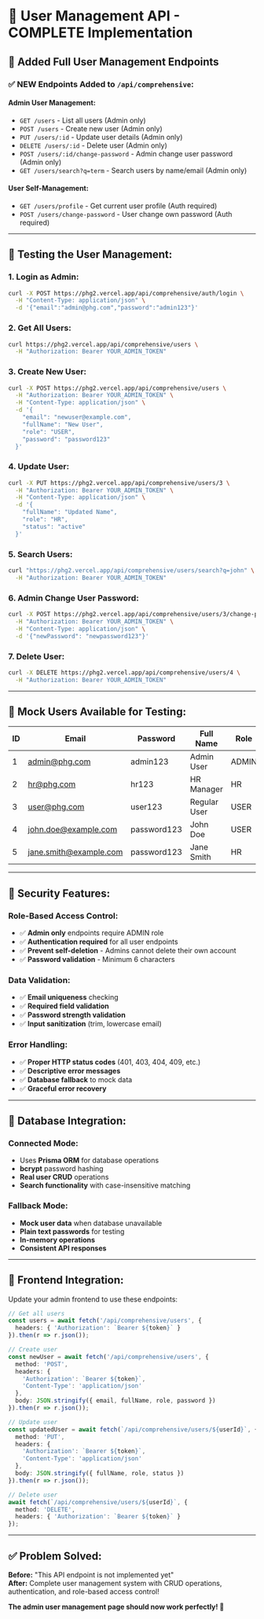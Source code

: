 # 👥 User Management API - COMPLETE Implementation

## 🚀 Added Full User Management Endpoints

### ✅ **NEW Endpoints Added to `/api/comprehensive`:**

#### **Admin User Management:**
- `GET /users` - List all users (Admin only)
- `POST /users` - Create new user (Admin only)  
- `PUT /users/:id` - Update user details (Admin only)
- `DELETE /users/:id` - Delete user (Admin only)
- `POST /users/:id/change-password` - Admin change user password (Admin only)
- `GET /users/search?q=term` - Search users by name/email (Admin only)

#### **User Self-Management:**
- `GET /users/profile` - Get current user profile (Auth required)
- `POST /users/change-password` - User change own password (Auth required)

---

## 🧪 **Testing the User Management:**

### **1. Login as Admin:**
```bash
curl -X POST https://phg2.vercel.app/api/comprehensive/auth/login \
  -H "Content-Type: application/json" \
  -d '{"email":"admin@phg.com","password":"admin123"}'
```

### **2. Get All Users:**
```bash
curl https://phg2.vercel.app/api/comprehensive/users \
  -H "Authorization: Bearer YOUR_ADMIN_TOKEN"
```

### **3. Create New User:**
```bash
curl -X POST https://phg2.vercel.app/api/comprehensive/users \
  -H "Authorization: Bearer YOUR_ADMIN_TOKEN" \
  -H "Content-Type: application/json" \
  -d '{
    "email": "newuser@example.com",
    "fullName": "New User",
    "role": "USER",
    "password": "password123"
  }'
```

### **4. Update User:**
```bash
curl -X PUT https://phg2.vercel.app/api/comprehensive/users/3 \
  -H "Authorization: Bearer YOUR_ADMIN_TOKEN" \
  -H "Content-Type: application/json" \
  -d '{
    "fullName": "Updated Name",
    "role": "HR",
    "status": "active"
  }'
```

### **5. Search Users:**
```bash
curl "https://phg2.vercel.app/api/comprehensive/users/search?q=john" \
  -H "Authorization: Bearer YOUR_ADMIN_TOKEN"
```

### **6. Admin Change User Password:**
```bash
curl -X POST https://phg2.vercel.app/api/comprehensive/users/3/change-password \
  -H "Authorization: Bearer YOUR_ADMIN_TOKEN" \
  -H "Content-Type: application/json" \
  -d '{"newPassword": "newpassword123"}'
```

### **7. Delete User:**
```bash
curl -X DELETE https://phg2.vercel.app/api/comprehensive/users/4 \
  -H "Authorization: Bearer YOUR_ADMIN_TOKEN"
```

---

## 👤 **Mock Users Available for Testing:**

| ID | Email | Password | Full Name | Role | Status |
|----|-------|----------|-----------|------|--------|
| 1 | admin@phg.com | admin123 | Admin User | ADMIN | active |
| 2 | hr@phg.com | hr123 | HR Manager | HR | active |
| 3 | user@phg.com | user123 | Regular User | USER | active |
| 4 | john.doe@example.com | password123 | John Doe | USER | active |
| 5 | jane.smith@example.com | password123 | Jane Smith | HR | active |

---

## 🔐 **Security Features:**

### **Role-Based Access Control:**
- ✅ **Admin only** endpoints require ADMIN role
- ✅ **Authentication required** for all user endpoints
- ✅ **Prevent self-deletion** - Admins cannot delete their own account
- ✅ **Password validation** - Minimum 6 characters

### **Data Validation:**
- ✅ **Email uniqueness** checking
- ✅ **Required field validation**
- ✅ **Password strength validation**
- ✅ **Input sanitization** (trim, lowercase email)

### **Error Handling:**
- ✅ **Proper HTTP status codes** (401, 403, 404, 409, etc.)
- ✅ **Descriptive error messages**
- ✅ **Database fallback** to mock data
- ✅ **Graceful error recovery**

---

## 🔄 **Database Integration:**

### **Connected Mode:**
- Uses **Prisma ORM** for database operations
- **bcrypt** password hashing
- **Real user CRUD** operations
- **Search functionality** with case-insensitive matching

### **Fallback Mode:**
- **Mock user data** when database unavailable
- **Plain text passwords** for testing
- **In-memory operations**
- **Consistent API responses**

---

## 🎯 **Frontend Integration:**

Update your admin frontend to use these endpoints:

```typescript
// Get all users
const users = await fetch('/api/comprehensive/users', {
  headers: { 'Authorization': `Bearer ${token}` }
}).then(r => r.json());

// Create user
const newUser = await fetch('/api/comprehensive/users', {
  method: 'POST',
  headers: { 
    'Authorization': `Bearer ${token}`,
    'Content-Type': 'application/json'
  },
  body: JSON.stringify({ email, fullName, role, password })
}).then(r => r.json());

// Update user
const updatedUser = await fetch(`/api/comprehensive/users/${userId}`, {
  method: 'PUT',
  headers: { 
    'Authorization': `Bearer ${token}`,
    'Content-Type': 'application/json'
  },
  body: JSON.stringify({ fullName, role, status })
}).then(r => r.json());

// Delete user
await fetch(`/api/comprehensive/users/${userId}`, {
  method: 'DELETE',
  headers: { 'Authorization': `Bearer ${token}` }
});
```

---

## ✅ **Problem Solved:**

**Before:** "This API endpoint is not implemented yet"  
**After:** Complete user management system with CRUD operations, authentication, and role-based access control!

**The admin user management page should now work perfectly! 🎉** 